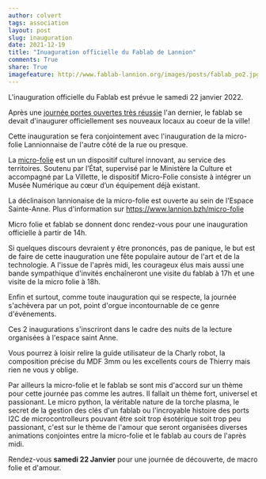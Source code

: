 ```yaml
---
author: colvert
tags: association
layout: post
slug: inauguration
date: 2021-12-19
title: "Inuaguration officielle du Fablab de Lannion"
comments: True
share: True
imagefeature: http://www.fablab-lannion.org/images/posts/fablab_po2.jpg
---
```


L'inauguration officielle du Fablab est prévue le samedi 22 janvier 2022.

Après une [journée portes ouvertes très réussie](https://fablablannion.github.io/2021/11/portesouvertes.html)
l'an dernier, le fablab se devait d'inaugurer officiellement ses nouveaux locaux au coeur de la ville! 

Cette inauguration se fera conjointement avec l'inauguration de la micro-folie Lannionnaise de l'autre côté de la rue ou presque.

La [micro-folie](https://www.culture.gouv.fr/Regions/Drac-Provence-Alpes-Cote-d-Azur/Politique-et-actions-culturelles/Micro-Folies)
est un un dispositif culturel innovant, au service des territoires.
Soutenu par l’État, supervisé par le Ministère la Culture et accompagné par La Villette, le dispositif Micro-Folie consiste à
intégrer un Musée Numérique au cœur d’un équipement déjà existant. 

La déclinaison lannionaise de la micro-folie est ouverte au sein de l'Espace Sainte-Anne.
Plus d'information sur https://www.lannion.bzh/micro-folie

Micro folie et fablab se donnent donc rendez-vous pour une inauguration officielle à partir de 14h.

Si quelques discours devraient y être prononcés, pas de panique, le but est de faire de cette inauguration une
fête populaire autour de l'art et de la technologie.
A l'issue de l'après midi, les courageux élus mais aussi une bande sympathique d'invités enchaîneront
une visite du fablab à 17h et une visite de la micro folie à 18h.

Enfin et surtout, comme toute inauguration qui se respecte, la journée s'achèvera par un pot, point d'orgue
incontournable de ce genre d'événements. 

Ces 2 inaugurations s'inscriront dans le cadre des nuits de la lecture organisées
à l'espace saint Anne. 

Vous pourrez à loisir relire la guide utilisateur de la Charly robot, la composition précise du MDF 3mm ou
les excellents cours de Thierry mais rien ne vous y oblige.

Par ailleurs la micro-folie et le fablab se sont mis d'accord sur un thème pour cette 
journée pas comme les autres. 
Il fallait un thème fort, universel et passionant.
Le micro python, la véritable nature de la torche plasma, le secret de la gestion des clés d'un fablab ou 
l'incroyable histoire des ports I2C de microcontrolleurs pouvant être
soit trop ésotérique soit trop peu passionant, c'est sur le thème de l'amour que seront organisées
diverses animations conjointes entre la micro-folie et le fablab au cours de l'après midi.

Rendez-vous **samedi 22 Janvier** pour une journée de découverte, de macro folie et d'amour.
